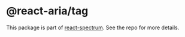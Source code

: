 # @react-aria/tag

This package is part of [react-spectrum](https://github.com/watheia/spectrum). See the repo for more details.
